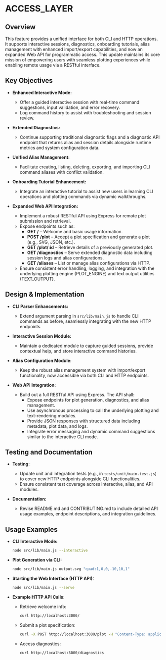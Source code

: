 # ACCESS_LAYER

## Overview
This feature provides a unified interface for both CLI and HTTP operations. It supports interactive sessions, diagnostics, onboarding tutorials, alias management with enhanced import/export capabilities, and now an expanded Web API for programmatic access. This update maintains its core mission of empowering users with seamless plotting experiences while enabling remote usage via a RESTful interface.

## Key Objectives
- **Enhanced Interactive Mode:**
  - Offer a guided interactive session with real-time command suggestions, input validation, and error recovery.
  - Log command history to assist with troubleshooting and session review.

- **Extended Diagnostics:**
  - Continue supporting traditional diagnostic flags and a diagnostic API endpoint that returns alias and session details alongside runtime metrics and system configuration data.

- **Unified Alias Management:**
  - Facilitate creating, listing, deleting, exporting, and importing CLI command aliases with conflict validation.

- **Onboarding Tutorial Enhancement:**
  - Integrate an interactive tutorial to assist new users in learning CLI operations and plotting commands via dynamic walkthroughs.

- **Expanded Web API Integration:**
  - Implement a robust RESTful API using Express for remote plot submission and retrieval.
  - Expose endpoints such as:
    - **GET /** – Welcome and basic usage information.
    - **POST /plot** – Accept a plot specification and generate a plot (e.g., SVG, JSON, etc.).
    - **GET /plot/:id** – Retrieve details of a previously generated plot.
    - **GET /diagnostics** – Serve extended diagnostic data including session logs and alias configurations.
    - **GET /aliases** – List or manage alias configurations via HTTP.
  - Ensure consistent error handling, logging, and integration with the underlying plotting engine (PLOT_ENGINE) and text output utilities (TEXT_OUTPUT).

## Design & Implementation
- **CLI Parser Enhancements:**
  - Extend argument parsing in `src/lib/main.js` to handle CLI commands as before, seamlessly integrating with the new HTTP endpoints.

- **Interactive Session Module:**
  - Maintain a dedicated module to capture guided sessions, provide contextual help, and store interactive command histories.

- **Alias Configuration Module:**
  - Keep the robust alias management system with import/export functionality, now accessible via both CLI and HTTP endpoints.

- **Web API Integration:**
  - Build out a full RESTful API using Express. The API shall:
    - Expose endpoints for plot generation, diagnostics, and alias management.
    - Use asynchronous processing to call the underlying plotting and text-rendering modules.
    - Provide JSON responses with structured data including metadata, plot data, and logs.
    - Integrate error messaging and dynamic command suggestions similar to the interactive CLI mode.

## Testing and Documentation
- **Testing:**
  - Update unit and integration tests (e.g., in `tests/unit/main.test.js`) to cover new HTTP endpoints alongside CLI functionalities.
  - Ensure consistent test coverage across interactive, alias, and API modules.

- **Documentation:**
  - Revise README.md and CONTRIBUTING.md to include detailed API usage examples, endpoint descriptions, and integration guidelines.

## Usage Examples
- **CLI Interactive Mode:**
  ```bash
  node src/lib/main.js --interactive
  ```

- **Plot Generation via CLI:**
  ```bash
  node src/lib/main.js output.svg "quad:1,0,0,-10,10,1"
  ```

- **Starting the Web Interface (HTTP API):**
  ```bash
  node src/lib/main.js --serve
  ```

- **Example HTTP API Calls:**
  - Retrieve welcome info:
    ```bash
    curl http://localhost:3000/
    ```
  - Submit a plot specification:
    ```bash
    curl -X POST http://localhost:3000/plot -H "Content-Type: application/json" -d '{"plotSpec": "expr:Math.sin(x)*x:-10,10,0.5"}'
    ```
  - Access diagnostics:
    ```bash
    curl http://localhost:3000/diagnostics
    ```
